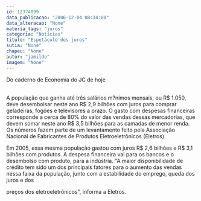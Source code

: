 ```yaml
---
id: 12374899
data_publicacao: "2006-12-04 08:34:00"
data_alteracao: "None"
materia_tags: "juros"
categoria: "Notícias"
titulo: "Espetáculo dos juros"
sutia: "None"
chapeu: "None"
autor: "jamildo"
imagem: "None"
---
```

<p>Do caderno de Economia do JC de hoje</p>

<p><br />A popula&ccedil;&atilde;o que ganha at&eacute; tr&ecirc;s sal&aacute;rios m?nimos mensais, ou R$ 1.050, deve desembolsar neste ano R$ 2,9 bilh&otilde;es com juros para comprar geladeiras, fog&otilde;es e televisores a prazo. O gasto com despesas financeiras corresponde a cerca de 80% do valor das vendas dessas mercadorias, que devem somar neste ano R$ 3,5 bilh&otilde;es para as camadas de menor renda. Os n&uacute;meros fazem parte de um levantamento feito pela Associa&ccedil;&atilde;o Nacional de Fabricantes de Produtos Eletroeletr&ocirc;nicos (Eletros).</p>

<p>Em 2005, essa mesma popula&ccedil;&atilde;o gastou com juros R$ 2,6 bilh&otilde;es e R$ 3,1 bilh&otilde;es com produtos. A despesa financeira vai para os bancos e o desembolso com produto, para a ind&uacute;stria. "A maior disponibilidade de cr&eacute;dito tem sido um dos principais fatores para o aumento das vendas nessa faixa da popula&ccedil;&atilde;o, junto com a estabilidade do emprego, queda dos juros e dos</p>

<p>pre&ccedil;os dos eletroeletr&ocirc;nicos", informa a Eletros.</p>
